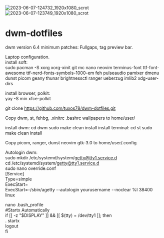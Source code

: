 ![2023-06-07-124732_1920x1080_scrot](https://github.com/tuxos78/dwm-dotfiles/assets/62457015/dd042317-5d26-44c8-9937-e61a1e4450da)
![2023-06-07-123749_1920x1080_scrot](https://github.com/tuxos78/dwm-dotfiles/assets/62457015/3b2d38a3-a0a7-4bd3-8a9f-d6931f183838)

# dwm-dotfiles
dwm version 6.4
minimum patches:
Fullgaps, tag preview bar.                    

Laptop configuration.                                          
install soft:                                                    
sudo pacman -S xorg xorg-xinit git mc nano neovim terminus-font ttf-font-awesome ttf-nerd-fonts-symbols-1000-em feh pulseaudio pamixer dmenu dunst picom geany thunar brightnessctl ranger ueberzug imlib2 xdg-user-dirs

install browser, polkit:                                     
yay -S min xfce-polkit

git clone https://github.com/tuxos78/dwm-dotfiles.git                        

Copy dwm, st, fehbg, .xinitrc .bashrc wallpapers to home/user/       

install dwm:
cd dwm 
sudo make clean install
install terminal:
cd st
sudo make clean install

Copy picom, ranger, dunst neovim gtk-3.0 to home/user/.config

Autologin dwm:                                                            
sudo mkdir /etc/systemd/system/getty@tty1.service.d               
cd /etc/systemd/system/getty@tty1.service.d                            
sudo nano override.conf      
[Service]                                                               
Type=simple                                                              
ExecStart=                                                                  
ExecStart=-/sbin/agetty --autologin yourusername --noclear %I 38400 linux

nano .bash_profile                                                        
#Startx Automatically                                                   
if [[ -z "$DISPLAY" ]] && [[ $(tty) = /dev/tty1 ]]; then                    
. startx                                                                   
logout                                                                    
fi







